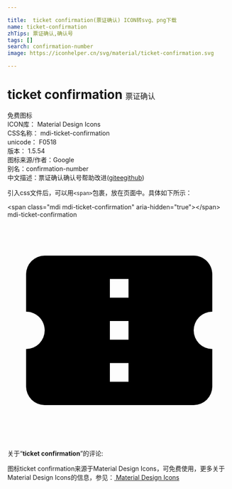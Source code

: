 ```yaml
---

title:  ticket confirmation(票证确认) ICON转svg、png下载
name: ticket-confirmation
zhTips: 票证确认,确认号
tags: []
search: confirmation-number
image: https://iconhelper.cn/svg/material/ticket-confirmation.svg

---
```


# ticket confirmation  <small style="font-size: 60%;font-weight: 100">票证确认</small>


<div class="detail-page">
<p>
<span><span class="badge-success badge">免费图标</span> </span>
<br/>
<span>
ICON库：
<span class="badge-secondary badge">Material Design Icons</span> 
</span>
<br/>
<span>
CSS名称：
<span class="badge-secondary badge">mdi-ticket-confirmation</span> 
</span>
<br/>
<span>
unicode：
<span class="badge-secondary badge">F0518</span> 
<copy-btn content='F0518' btn-title=""></copy-btn>
<copy-btn :content='String.fromCodePoint(parseInt("F0518", 16))' btn-title="复制U"></copy-btn>
</span>
<br/>
<span>
版本：
<span class="badge-secondary badge">1.5.54</span> 
</span>
<br/>
<span>图标来源/作者：<span class="badge-light badge">Google</span></span> 
<br/>
<span>别名：<span class="badge-light badge">confirmation-number</span></span><br/><span class="zh-detail">中文描述：<span class="badge-primary badge">票证确认</span><span class="badge-primary badge">确认号</span><span class="help-link"><span>帮助改进</span>(<a href="https://gitee.com/liuwave/icon-helper/edit/master/json/material/ticket-confirmation.json" target="_blank" rel="noopener noreferrer">gitee</a><a href="https://github.com/liuwave/icon-helper/edit/master/json/material/ticket-confirmation.json" target="_blank" rel="noopener noreferrer">github</a></span>)</span><br/>
</p>
</div>
<div class="alert alert-dark">
  <i class="mdi mdi-ticket-confirmation mdi-48px"></i>
  <i class="mdi mdi-ticket-confirmation mdi-36px"></i>
  <i class="mdi mdi-ticket-confirmation mdi-24px"></i>
  <i class="mdi mdi-ticket-confirmation mdi-18px"></i>
</div>
<div>
  <p>引入css文件后，可以用<code>&lt;span&gt;</code>包裹，放在页面中。具体如下所示：    
  </p>
  <div class="alert alert-primary" style="font-size: 14px">
    &lt;span class="mdi mdi-ticket-confirmation" aria-hidden="true"&gt;&lt;/span&gt;
    <copy-btn content='<span class="mdi mdi-ticket-confirmation" aria-hidden="true"></span>'></copy-btn>
  </div>
  <div class="alert alert-secondary">
    <i class="mdi mdi-ticket-confirmation"
    style="font-size: 24px"
    aria-hidden="true"></i> mdi-ticket-confirmation
    <copy-btn content="mdi-ticket-confirmation" btn-title="复制图标名称"></copy-btn>
  </div>
</div>
<div id="svg" class="svg-wrap">
<svg xmlns="http://www.w3.org/2000/svg" viewBox="0 0 24 24"><path d="M13,8.5H11V6.5H13V8.5M13,13H11V11H13V13M13,17.5H11V15.5H13V17.5M22,10V6C22,4.89 21.1,4 20,4H4A2,2 0 0,0 2,6V10C3.11,10 4,10.9 4,12A2,2 0 0,1 2,14V18A2,2 0 0,0 4,20H20A2,2 0 0,0 22,18V14A2,2 0 0,1 20,12A2,2 0 0,1 22,10Z" /></svg>
</div>
<detail full-name='mdi-ticket-confirmation'></detail>
<div class="icon-detail__container">
<p>关于“<b>ticket confirmation</b>”的评论:</p>
</div>
<Vssue title="关于“ticket confirmation”的评论" />    
<div><p>图标ticket confirmation来源于Material Design Icons，可免费使用，更多关于 Material Design Icons的信息，参见：<a target="_blank" href="https://iconhelper.cn/material.html"> Material Design Icons</a>
</p></div>

